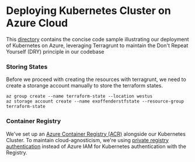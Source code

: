 # Deploying Kubernetes Cluster on Azure Cloud

This [directory](https://github.com/ex-offenders/Cloud-Agnostic-Startup-Platform/tree/main/kubernetes) contains the concise code sample illustrating our deployment of Kubernetes on Azure, leveraging Terragrunt to maintain the Don't Repeat Yourself (DRY) principle in our codebase

### Storing States
Before we proceed with creating the resources with terragrunt, we need to create a storange account manually to store the terraform states. 

```
az group create --name terraform-state --location westus
az storage account create --name exoffenderstfstate --resource-group terraform-state
```

### Container Registry
We've set up an [Azure Container Registry (ACR)](subscriptions/azure-sponsorship/resource-groups/production/container-registry/container-registry.tf) alongside our Kubernetes Cluster. To maintain cloud-agnosticism, we're using [private registry authentication](https://kubernetes.io/docs/tasks/configure-pod-container/pull-image-private-registry/) instead of Azure IAM for Kubernetes authentication with the Registry.
